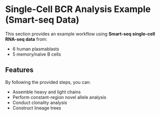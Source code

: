 # Single-Cell BCR Analysis Example (Smart-seq Data)

This section provides an example workflow using **Smart-seq single-cell RNA-seq data** from:  
- 6 human plasmablasts  
- 5 memory/naïve B cells  

## Features

By following the provided steps, you can:  
- Assemble heavy and light chains  
- Perform constant-region novel allele analysis  
- Conduct clonality analysis  
- Construct lineage trees  
